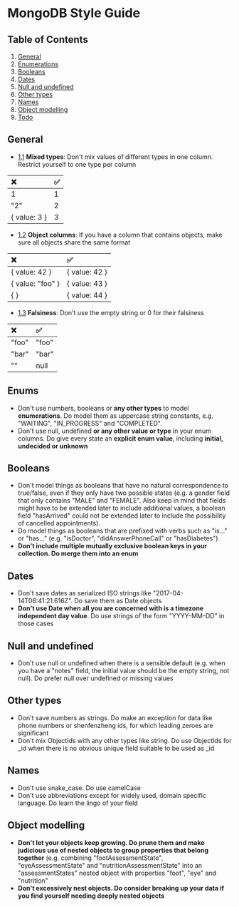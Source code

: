 # MongoDB Style Guide

## Table of Contents

  1. [General](#general)
  1. [Enumerations](#enumerations)
  1. [Booleans](#booleans)
  1. [Dates](#dates)
  1. [Null and undefined](#null-and-undefined)
  1. [Other types](#other-types)
  1. [Names](#names)
  1. [Object modelling](#object-modelling)
  1. [Todo](#todo)


## General

<a name="general"></a><a name="1.1"></a>

- [1.1](#general--mix) **Mixed types**: Don't mix values of different types in one column. Restrict yourself to one type per column

| :x:          |:white_check_mark: |
| :------------ | :----------- |
| 1            | 1           |
| "2"          | 2           |
| { value: 3 } | 3           |

- [1.2](#general--object-schema) **Object columns**: If you have a column that contains objects, make sure all objects share the same format

| :x:       | :white_check_mark:   |
| :---------------- | :------------- |
| { value: 42 }    | { value: 42 } |
| { value: "foo" } | { value: 43 } |
| { }              | { value: 44 } |

- [1.3](#general--falsiness) **Falsiness**: Don't use the empty string or 0 for their falsiness

| :x:       | :white_check_mark:   |
| :---------------- | :------------- |
| "foo"            | "foo"         |
| "bar"            | "bar"         |
| ""               | null          |


## Enums

- Don't use numbers, booleans or **any other types** to model **enumerations**. Do model them as uppercase string constants, e.g. "WAITING", "IN_PROGRESS" and "COMPLETED". 
- Don't use null, undefined **or any other value or type** in your enum columns. Do give every state an **explicit enum value**, including **initial, undecided or unknown**

## Booleans

- Don't model things as booleans that have no natural correspondence to true/false, even if they only have two possible states (e.g. a gender field that only contains "MALE" and "FEMALE". Also keep in mind that fields might have to be extended later to include additional values, a boolean field "hasArrived" could not be extended later to include the possibility of cancelled appointments).
- Do model things as booleans that are prefixed with verbs such as "is..." or "has..." (e.g. "isDoctor", "didAnswerPhoneCall" or "hasDiabetes")
- **Don't include multiple mutually exclusive boolean keys in your collection. Do merge them into an enum**

## Dates

- Don't save dates as serialized ISO strings like "2017-04-14T06:41:21.616Z". Do save them as Date objects
- **Don't use Date when all you are concerned with is a timezone independent day value**. Do use strings of the form "YYYY-MM-DD" in those cases

## Null and undefined

- Don't use null or undefined when there is a sensible default (e.g. when you have a "notes" field, the initial value should be the empty string, not null). Do prefer null over undefined or missing values

## Other types

- Don't save numbers as strings. Do make an exception for data like phone numbers or shenfenzheng ids, for which leading zeroes are significant 
- Don't mix ObjectIds with any other types like string. Do use ObjectIds for _id when there is no obvious unique field suitable to be used as _id

## Names

- Don't use snake_case. Do use camelCase
- Don't use abbreviations except for widely used, domain specific language. Do learn the lingo of your field

## Object modelling

- **Don't let your objects keep growing. Do prune them and make judicious use of nested objects to group properties that belong together** (e.g. combining "footAssessmentState", "eyeAssessmentState" and "nutritionAssessmentState" into an "assessmentStates" nested object with properties "foot", "eye" and "nutrition"
- **Don't excessively nest objects. Do consider breaking up your data if you find yourself needing deeply nested objects**